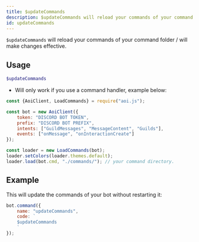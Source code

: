 ```yaml
---
title: $updateCommands
description: $updateCommands will reload your commands of your command folder / will make changes effective.
id: updateCommands
---
```


`$updateCommands` will reload your commands of your command folder / will make changes effective.

## Usage

```php
$updateCommands
```

* Will only work if you use a command handler, example below:

```javascript
const {AoiClient, LoadCommands} = require("aoi.js");

const bot = new AoiClient({
    token: "DISCORD BOT TOKEN",
    prefix: "DISCORD BOT PREFIX",
    intents: ["GuildMessages", "MessageContent", "Guilds"],
    events: ["onMessage", "onInteractionCreate"]
});

const loader = new LoadCommands(bot);
loader.setColors(loader.themes.default);
loader.load(bot.cmd, "./commands/"); // your command directory.
```

## Example

This will update the commands of your bot without restarting it:

```javascript
bot.command({
    name: "updateCommands",
    code: `
    $updateCommands
    `
});
```